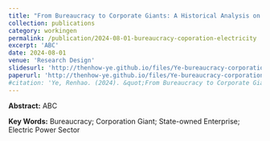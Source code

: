 ```yaml
---
title: "From Bureaucracy to Corporate Giants: A Historical Analysis on Evolution of Electric Power Sector in China"
collection: publications
category: workingen
permalink: /publication/2024-08-01-bureaucracy-coporation-electricity
excerpt: 'ABC'
date: 2024-08-01
venue: 'Research Design'
slidesurl: 'http://thenhow-ye.github.io/files/Ye-bureaucracy-corporation-electricity.pdf'
paperurl: 'http://thenhow-ye.github.io/files/Ye-bureaucracy-corporation-electricity.pdf'
#citation: 'Ye, Renhao. (2024). &quot;From Bureaucracy to Corporate Giants: A Historical Analysis on Evolution of Electric Power Sector in China.&quot; <i>Working Paper</i>.'
---
```


**Abstract:** ABC

**Key Words:** Bureaucracy; Corporation Giant; State-owned Enterprise; Electric Power Sector
